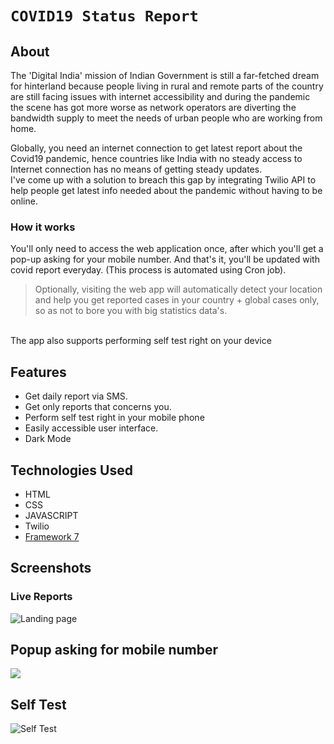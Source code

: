 # `COVID19 Status Report`

## About

The 'Digital India' mission of Indian Government is still a far-fetched dream for hinterland because people living in rural and remote parts of the country are still facing issues with internet accessibility and during the pandemic the scene has got more worse as network operators are diverting the bandwidth supply to meet the needs of urban people who are working from home.

Globally, you need an internet connection to get latest report about the Covid19 pandemic, hence countries like India with no steady access to Internet connection has no means of getting steady updates.
<br>
I've come up with a solution to breach this gap by integrating Twilio API to help people get latest info needed about the pandemic without having to be online.

### How it works
You'll only need to access the  web application once, after which you'll get a pop-up asking for your mobile number.
And that's it, you'll be updated with covid report everyday.
(This process is automated using Cron job).
<br>
> Optionally, visiting the web app will automatically detect your location and help you get reported cases in your country + global cases only, so as not to bore you with big statistics data's.
<br>
The app also supports performing self test right on your device

## Features

- Get daily report via SMS.
- Get only reports that concerns you.
- Perform self test right in your mobile phone
- Easily accessible user interface.
- Dark Mode

## Technologies Used
- HTML
- CSS
- JAVASCRIPT
- Twilio
- [Framework 7](http://framework7.io)

## Screenshots
### Live Reports
![Landing page](https://raw.githubusercontent.com/InventorsDev/covid-hack/master/assets/1.png)
## Popup asking for mobile number
![](https://raw.githubusercontent.com/InventorsDev/covid-hack/master/assets/2.png)
## Self Test
![Self Test](https://raw.githubusercontent.com/InventorsDev/covid-hack/master/assets/3.png)